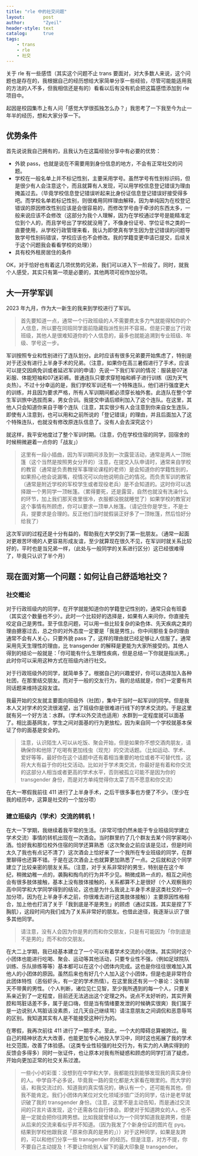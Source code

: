 ```yaml
---
title: "rle 中的社交问题"
layout:       post
author:       "Zyeil"
header-style: text
catalog:      true
tags:
    - trans
    - rle
    - 社交
---
```


关于 rle 有一些感悟（其实这个问题不止 trans 要面对，对大多数人来说，这个问题也是存在的，我根据自己的经历想给大家简单分享一些经验，尽管可能能适用我的方法的人不多，但我相信还是有的）看看以后有没有机会把这篇感悟添加到 rle 项目中。

起因是校园集市上有人问「感觉大学很孤独怎么办？」我思考了一下我至今为止一年半的经历，想和大家分享一下。

## 优势条件

首先说说我自己拥有的，且我认为在这篇经验分享中有必要的优势：

- 外貌 pass，也就是说在不需要用到身份信息的地方，不会有正常社交的问题。
- 学校在一般名单上并不标记性别，主要采用学号。虽然学号有性别标识码，但是很少有人会注意这个，而且就算有人发现，可以用学校信息登记错误为理由掩盖过去。（毕竟学校信息登记错误听起来比身份证信息登记错误好接受得多吧。而学校名单若标记性别，则很难用同样理由解释，因为单纯因为在校登记错误的原因修改性别应该是会很容易的，而修改学号由于牵涉的东西太多，一般来说应该不会修改（这部分为我个人理解，因为在学校通过学号是能精准定位到个人的，而且学号出了学校就没用了，不像身份证号、学位证书之类的一直要使用，从学校行政管理来看，我认为即使真有学生因为登记错误的问题导致学号性别码错误，学校应该也不会修改。我的学籍变更申请已提交，后续关于这个问题我会看看学校的处理））
- 具有校外租房居住的条件

OK，对于恰好也有着这几项优势的兄弟，我们可以进入下一阶段了。同时，就我个人感受，其实只有第一项是必要的，其他两项可视作加分项。

## 大一开学军训

2023 年九月，作为大一新生的我来到学校进行了军训。

>首先要知道一点，通常一个行政班级的人不需要费太多力气就能得知你的个人信息，所以要在同班同学面前隐藏指派性别并不容易。但是只要出了行政班级，其他人是很难知道你的个人信息的，最多也就能追溯到专业班级、年级、学号这一步。

军训按照专业和性别进行了连队划分。此时应该有很多兄弟要开始焦虑了，特别是对于还没有进行上半身手术的兄弟。（注意，如果你在高三暑假进行了手术，应该可以提交因病免训或者延迟军训的申请）先说一下我们军训的情况：服装是07迷彩服、体能短袖和07迷彩裤。普通连队只要求穿短袖和裤子进行训练（因为天气炎热）。不过十分幸运的是，我们学校军训还有一个特殊连队，他们进行强度更大的训练，并且因为要求严格，所有人军训期间都必须穿长袖外套。此连队在整个学生军训旅中选拔而来，男女合训。我提交申请后顺利加入了这个连队。在这里，其他人只会知道你来自于哪个连队（注意，其实很少有人会注意到你来自女生连队，即使有人注意到，也可以用和之前所说的「登记错误」的理由，并且后面加入了这个特殊连队，也就没有修改原连队信息了。没有人会去深究这个）

就这样，我平安地度过了整个军训时期。（注意，仍在学校住宿的同学，回宿舍的时候稍微避着一点你的「战友」）

>这里有一段小插曲，因为军训期间涉及到一次露营活动，通常是两人一顶帐篷（这个当然是按照男女分开的）注意，在提交入队申请时，通常来自学校的教官（通常是负责教授军事理论课程的老师）是会知道你的学籍性别的，如果担心他会说漏嘴，视情况可以向他说明自己的情况。而负责军训的教官（通常是附近学校的军校学生或者现役老兵）是不会知道的。这时你可以选择跟一个男同学一顶帐篷。（累得要死，还是露营，自然也就没有洗澡什么的环节，加上我们那天夜里很冷，衣服都没脱就睡觉了）如果学校的教官对这个事情有所顾虑，你可以要求一顶单人帐篷。（请记住你是学生，不是士兵，提要求是合理的。反正他们当时就假装正好多了一顶帐篷，然后恰好分给我了）

这次军训的过程还是十分有益的，帮助我在大学交到了第一批朋友。（通常一起面对更艰苦环境的人更容易形成友谊，至少就算现在很久不见，在军训时就关系比较好的，平时也是当兄弟一样，（此处与一般同学的关系进行区分）这已经很难得了，毕竟只认识了半个月）

## 现在面对第一个问题：如何让自己舒适地社交？

### 社交概论

对于行政班级内的同学，在开学就能知道你的学籍登记性别的，通常只会有班委（其实这个数量也不少）。此时一个比较好的选择是，如果有人来问你，你直接先咬定自己是男性。至于信息问题，可以用一些比较复杂的染色体、先天疾病之类的理由搪塞过去，总之你的对外态度一定要是「我是男性」。你中间那些复杂的理由通常不会有人关心，只要外貌 pass 了，这样的理由就已经足够让人信服了。通常采用先天生理性的理由，比 transgender 的解释是更能为大家所接受的。其他人得到的结论一般就是：「你可能有什么生理性疾病，但是总结一下你就是指派男。」此时你可以采用这种方式在班级内进行社交。

对于行政班级外的同学，就简单多了。根据自己的兴趣爱好，你可以选择加入各种社团，在那里结交朋友。而对于一般的交友行为，我的总结就是，你们一定要有共同话题来维持这段友谊。

我最开始的交友就主要面向班级外（社团），集中于当时一起军训的同学。但是我本人又对学术的交流很渴望，出了班级你是很难进行线下的学术交流的。于是这里就有另一个好方法：水群。（学术以外交流也适用）水群到一定程度就可以面基了。相比面基网友，学生之间对面基的行为更放松，因为来自同一个学校就基本保证了你的面基是安全的。

>注意，认识陌生人可以从吃饭、聚会开始，但是如果你不想交酒肉朋友，请确保你和他除了吃喝有更加线虫（现充）的交流话题。（比如运动、学术、爱好等等，最好你在这个话题中还有着相当重要的地位或者不可替代性，这将大大有益于你的社交活动。比如对于学术类交流，你最好是有着和你交流的这部分人相当或者更高的学术水平，否则被孤立可能不是因为你的 transgender 身份，而是对方单纯觉得你太菜了而不愿意和你交流）

在大一寒假我前往 411 进行了上半身手术，之后干很多事也方便了不少。（至少在我的经历中，这算是社交的一个加分项）

### 建立班级内（学术）交流的转机！

在大一下学期，我继续着我平常的生活。（非常可惜仍然未能于专业班级同学建立学术交流）事情的转机出现在一次酒会。当时群里约了几个群友去某个同学家喝小酒。恰好我和那位校外住宿的同学还算熟悉（这次聚会之前应该是见过，但是时间太久了我也有点记不清了）这次酒会上恰好来了一个我所在专业班级的同学，在群里聊得也还算不错。于是在这次酒会上也就算更加熟悉了一点。之后就和这个同学建立了比较亲密的朋友关系。（注意，对于关系非常好的男生，特别是在这个年纪，稍微幼稚一点的，袭胸和掏鸟的行为并不少见。稍微成熟一点的，相互之间也会有很多肢体接触，基本上没有肢体接触的，关系都算不上是很好（个人观察我的高中同学和大学同学得到的结论，这也是为什么我说上半身手术是这类社交的一个加分项，因为在上半身手术之前，你很难去进行这类肢体接触））主要原因性格相合，加上他也打消了关于「我到底是不是男生」的顾虑（通过实践，其实是捏了下胸肌），这段时间内我们成为了关系非常好的朋友。也借此途径，我逐渐认识了很多其他同学。

>请注意，没有人会因为你是男的而和你交朋友，只是有可能因为「你到底是不是男的」而不和你交朋友。

在大二上学期，我已经基本建立了一个可以有着学术交流的小团体。其实同时这个小团体也能进行吃喝、聚会、运动等其他活动，只要专业性不强，（例如足球院队训练、乐队排练等等）基本都可以在这个小团体内完成。这也是你往往很难加入其他人的小团体的原因。虽然后来也有好几个人加入这个小团体，但是也是非常符合此团体特性（恶俗虾头，有一定的学术热情）。在这里我还有另一个暴论：没有聊天不带黄的男性。（个人判断，诸位见仁见智，至少我所遇到的每一个人，只要关系亲近到了一定程度，目前还无法逃出这个定理之外。说点不太好听的，其实开黄腔和骂脏话差不多，属于是口嗨，但是当有情绪要发泄的时候确实很爽）我们属于是一边说别人骂脏话没素质，过几天自己继续骂）请注意朋友之间调侃和恶意辱骂的区别。我知道其实有人是不能接受这种行为的。

在寒假，我再次前往 411 进行了一期手术。至此，一个大的障碍总算被跨过。我自己的精神状态大大改善，也能更加专心地投入学习中，同时这也拓展了我的学术社交范围，改善了体验感。（这类专业性较强的社交行为，有实力的人确实得到的反馈会多得多）同时一张证件，也让原本对我有所疑惑和顾虑的同学打消了疑虑，开始向更加正常的社交关系过渡。

>一些小小的彩蛋：没想到在中学和大学，我都能找到能够发现我的真实身份的人。中学自不必多说，毕竟我一路的变化都是大家看在眼里的。而大学的话，和我交流过的、知道我的真实情况的，确认有一个，还可能有其他，但我不能肯定。我们小团体内某位对文化领域涉猎广泛的同学，估计是老早就识破了我的 transgender 身份。（注意，这里不是主动告知，而是通过交流间的只言片语发现，这个还需各位自行体会。即使对于知道跨女的人，也不是一定就会把你往跨男想。比如我就曾经以为一个同学知道我是跨男，但是从后来的交流来看似乎并不知道。（因为我发了个新身份证的图片在 pyq，结果到学校他跟我说「原来你真的是男的」））对于这种同学，如果是友跨的，可以和他们分享一些 transgender 的经历。但是注意，对方不提，你不要自己主动提及！不要让你给别人留下的最大印象是 transgender。
